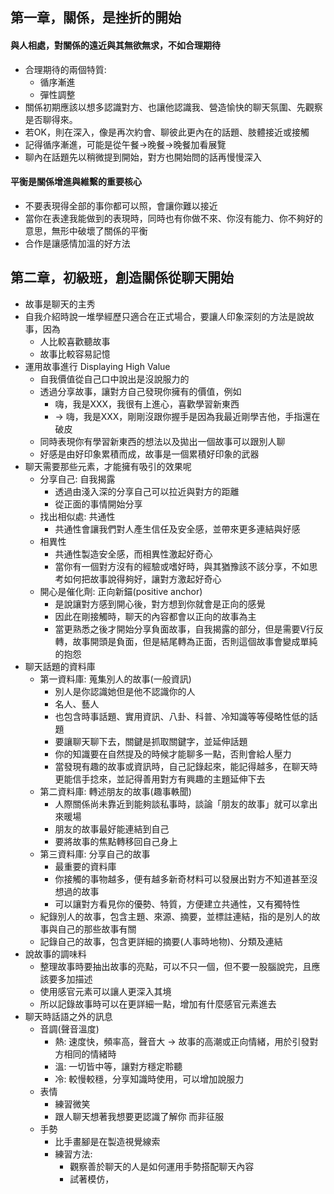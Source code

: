 ## 第一章，關係，是挫折的開始
#### 與人相處，對關係的遠近與其無欲無求，不如合理期待
* 合理期待的兩個特質:
	* 循序漸進
	* 彈性調整
* 關係初期應該以想多認識對方、也讓他認識我、營造愉快的聊天氛圍、先觀察是否聊得來。
* 若OK，則在深入，像是再次約會、聊彼此更內在的話題、肢體接近或接觸
* 記得循序漸進，可能是從午餐->晚餐->晚餐加看展覽
* 聊內在話題先以稍微提到開始，對方也開始問的話再慢慢深入
#### 平衡是關係增進與維繫的重要核心
* 不要表現得全部的事你都可以照，會讓你難以接近
* 當你在表達我能做到的表現時，同時也有你做不來、你沒有能力、你不夠好的意思，無形中破壞了關係的平衡
* 合作是讓感情加溫的好方法
## 第二章，初級班，創造關係從聊天開始
* 故事是聊天的主秀
* 自我介紹時說一堆學經歷只適合在正式場合，要讓人印象深刻的方法是說故事，因為
	* 人比較喜歡聽故事
	* 故事比較容易記憶
* 運用故事進行 Displaying High Value
	* 自我價值從自己口中說出是沒說服力的
	* 透過分享故事，讓對方自己發現你擁有的價值，例如
		* 嗨，我是XXX，我很有上進心，喜歡學習新東西
		* -> 嗨，我是XXX，剛剛沒跟你握手是因為我最近剛學吉他，手指還在破皮
	* 同時表現你有學習新東西的想法以及拋出一個故事可以跟別人聊
	* 好感是由好印象累積而成，故事是一個累積好印象的武器
* 聊天需要那些元素，才能擁有吸引的效果呢
	* 分享自己: 自我揭露
		* 透過由淺入深的分享自己可以拉近與對方的距離
		* 從正面的事情開始分享
	* 找出相似處: 共通性
		* 共通性會讓我們對人產生信任及安全感，並帶來更多連結與好感
	* 相異性
		* 共通性製造安全感，而相異性激起好奇心
		* 當你有一個對方沒有的經驗或嗜好時，與其猶豫該不該分享，不如思考如何把故事說得夠好，讓對方激起好奇心
	* 開心是催化劑: 正向新錨(positive anchor)
		* 是說讓對方感到開心後，對方想到你就會是正向的感覺
		* 因此在剛接觸時，聊天的內容都會以正向的故事為主
		* 當更熟悉之後才開始分享負面故事，自我揭露的部分，但是需要V行反轉，故事開頭是負面，但是結尾轉為正面，否則這個故事會變成單純的抱怨
* 聊天話題的資料庫
	* 第一資料庫: 蒐集別人的故事(一般資訊)
		* 別人是你認識她但是他不認識你的人
		* 名人、藝人
		* 也包含時事話題、實用資訊、八卦、科普、冷知識等等侵略性低的話題
		* 要讓聊天聊下去，關鍵是抓取關鍵字，並延伸話題
		* 你的知識要在自然提及的時候才能聊多一點，否則會給人壓力
		* 當發現有趣的故事或資訊時，自己記錄起來，能記得越多，在聊天時更能信手捻來，並記得善用對方有興趣的主題延伸下去
	* 第二資料庫: 轉述朋友的故事(趣事軼聞)
		* 人際關係尚未靠近到能夠談私事時，談論「朋友的故事」就可以拿出來暖場
		* 朋友的故事最好能連結到自己
		* 要將故事的焦點轉移回自己身上
	* 第三資料庫: 分享自己的故事
		* 最重要的資料庫
		* 你接觸的事物越多，便有越多新奇材料可以發展出對方不知道甚至沒想過的故事
		* 可以讓對方看見你的優勢、特質，方便建立共通性，又有獨特性
	* 紀錄別人的故事，包含主題、來源、摘要，並標註連結，指的是別人的故事與自己的那些故事有關
	* 記錄自己的故事，包含更詳細的摘要(人事時地物)、分類及連結
* 說故事的調味料
	* 整理故事時要抽出故事的亮點，可以不只一個，但不要一股腦說完，且應該要多加描述
	* 使用感官元素可以讓人更深入其境
	* 所以記錄故事時可以在更詳細一點，增加有什麼感官元素進去
* 聊天時話語之外的訊息
	* 音調(聲音溫度)
		* 熱: 速度快，頻率高，聲音大 -> 故事的高潮或正向情緒，用於引發對方相同的情緒時
		* 溫: 一切皆中等，讓對方穩定聆聽
		* 冷: 較慢較穩，分享知識時使用，可以增加說服力
	* 表情
		* 練習微笑
		* 跟人聊天想著我想要更認識了解你 而非征服
	* 手勢
		* 比手畫腳是在製造視覺線索
		* 練習方法:
			* 觀察善於聊天的人是如何運用手勢搭配聊天內容
			* 試著模仿，
<!--stackedit_data:
eyJoaXN0b3J5IjpbMzQwMzk4MjIwLDYwNjkyOTUwMCwxMjg0OT
E1NjQzLC05NTU2MTgzNzEsOTIwOTQ1NzIzLC0xMDY5MTg0Mzc4
LC0xMDkwNDg5ODIxLC0xNjIzNjY4MzI4LC0xMDIyOTE4MTc5LC
0xNjc5NjYxNTkzXX0=
-->